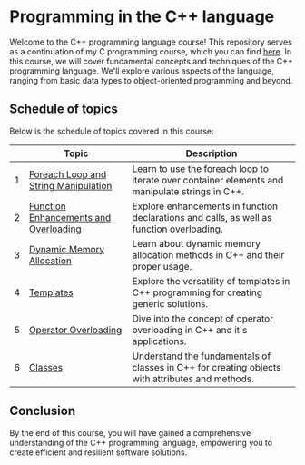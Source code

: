 # Programming in the C++ language
Welcome to the C++ programming language course! This repository serves as a continuation of my C programming course, which you can find [here](https://github.com/profjuvii/c-course). In this course, we will cover fundamental concepts and techniques of the C++ programming language. We'll explore various aspects of the language, ranging from basic data types to object-oriented programming and beyond.

## Schedule of topics
Below is the schedule of topics covered in this course:

|   | Topic                                     | Description                                                                                      |
|:-:|-------------------------------------------|--------------------------------------------------------------------------------------------------|
| 1 | [Foreach Loop and String Manipulation](projects/pj01) | Learn to use the foreach loop to iterate over container elements and manipulate strings in C++. |
| 2 | [Function Enhancements and Overloading](projects/pj02) | Explore enhancements in function declarations and calls, as well as function overloading.        |
| 3 | [Dynamic Memory Allocation](projects/pj03)| Learn about dynamic memory allocation methods in C++ and their proper usage.                     |
| 4 | [Templates](projects/pj04)                | Explore the versatility of templates in C++ programming for creating generic solutions.          |
| 5 | [Operator Overloading](projects/pj05)     | Dive into the concept of operator overloading in C++ and it's applications.                      |
| 6 | [Classes](projects/pj06)                  | Understand the fundamentals of classes in C++ for creating objects with attributes and methods.  |

## Conclusion
By the end of this course, you will have gained a comprehensive understanding of the C++ programming language, empowering you to create efficient and resilient software solutions.
